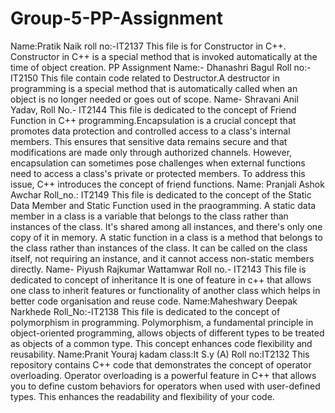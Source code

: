 # Group-5-PP-Assignment
Name:Pratik Naik roll no:-IT2137 This file is for Constructor in C++. Constructor in C++ is a special method that is invoked automatically at the time of object creation.
PP Assignment Name:- Dhanashri Bagul Roll no:- IT2150 This file contain code related to Destructor.A destructor in programming is a special method that is automatically called when an object is no longer needed or goes out of scope.
Name- Shravani Anil Yadav, Roll No.- IT2144 This file is dedicated to the concept of Friend Function in C++ programming.Encapsulation is a crucial concept that promotes data protection and controlled access to a class's internal members. This ensures that sensitive data remains secure and that modifications are made only through authorized channels. However, encapsulation can sometimes pose challenges when external functions need to access a class's private or protected members. To address this issue, C++ introduces the concept of friend functions.
Name: Pranjali Ashok Awchar Roll_no.: IT2149 This file is dedicated to the concept of the Static Data Member and Static Function used in the praogramming. A static data member in a class is a variable that belongs to the class rather than instances of the class. It's shared among all instances, and there's only one copy of it in memory. A static function in a class is a method that belongs to the class rather than instances of the class. It can be called on the class itself, not requiring an instance, and it cannot access non-static members directly.
Name- Piyush Rajkumar Wattamwar Roll no.- IT2143 This file is dedicated to concept of inheritance It is one of feature in c++ that allows one class to inherit features or functionality of another class which helps in better code organisation and reuse code.
Name:Maheshwary Deepak Narkhede Roll_No:-IT2138 This file is dedicated to the concept of polymorphism in programming. Polymorphism, a fundamental principle in object-oriented programming, allows objects of different types to be treated as objects of a common type. This concept enhances code flexibility and reusability.
Name:Pranit Youraj kadam class:It S.y (A) Roll no:IT2132 This repository contains C++ code that demonstrates the concept of operator overloading. Operator overloading is a powerful feature in C++ that allows you to define custom behaviors for operators when used with user-defined types. This enhances the readability and flexibility of your code.
